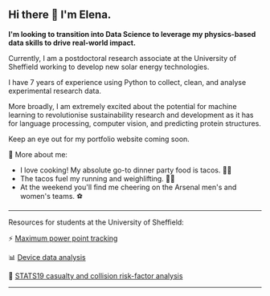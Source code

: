 ## Hi there 👋 I'm Elena.

**I'm looking to transition into Data Science to leverage my physics-based data skills to drive real-world impact.**

Currently, I am a postdoctoral research associate at the University of Sheffield working to develop new solar energy technologies.

I have 7 years of experience using Python to collect, clean, and analyse experimental research data.

More broadly, I am extremely excited about the potential for machine learning to revolutionise sustainability research and development as it has for language processing, computer vision, and predicting protein structures.

Keep an eye out for my portfolio website coming soon.

💃 More about me:

- I love cooking! My absolute go-to dinner party food is tacos. 🌮🌮
- The tacos fuel my running and weighlifting. 🏋️‍♀️
- At the weekend you'll find me cheering on the Arsenal men's and women's teams. ⚽

---

Resources for students at the University of Sheffield:

⚡ [Maximum power point tracking](https://github.com/EJCassella/K2400_maximum_power_point_tracker)

📊 [Device data analysis](https://github.com/EJCassella/Device-data-plotting)

🚗 [STATS19 casualty and collision risk-factor analysis](https://github.com/EJCassella/STATS19_severity_prediction)

---
